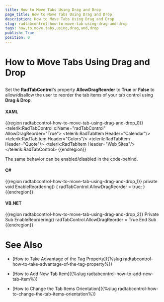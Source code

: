 ```yaml
---
title: How to Move Tabs Using Drag and Drop
page_title: How to Move Tabs Using Drag and Drop
description: How to Move Tabs Using Drag and Drop
slug: radtabcontrol-how-to-move-tab-using-drag-and-drop
tags: how,to,move,tabs,using,drag,and,drop
publish: True
position: 0
---
```


# How to Move Tabs Using Drag and Drop



## 

Set the __RadTabControl__'s property __AllowDragReorder__ to 
        __True__ or __False__ to allow/disallow the user to reorder the tab items of your tab 
        control using __Drag & Drop__.

#### __XAML__

{{region radtabcontrol-how-to-move-tab-using-drag-and-drop_0}}
	<telerik:RadTabControl x:Name="radTabControl" AllowDragReorder="True">
	    <telerik:RadTabItem Header="Calendar"/>
	    <telerik:RadTabItem Header="Colors"/>
	    <telerik:RadTabItem Header="Quote"/>
	    <telerik:RadTabItem Header="Web Sites"/>
	</telerik:RadTabControl>
	{{endregion}}



The same behavior can be enabled/disabled in the code-behind.

#### __C#__

{{region radtabcontrol-how-to-move-tab-using-drag-and-drop_1}}
	private void EnableReordering()
	{
	    radTabControl.AllowDragReorder = true;
	}
	{{endregion}}



#### __VB.NET__

{{region radtabcontrol-how-to-move-tab-using-drag-and-drop_2}}
		Private Sub EnableReordering()
			radTabControl.AllowDragReorder = True
		End Sub
	{{endregion}}



# See Also

 * [How to Take Advantage of the Tag Property]({%slug radtabcontrol-how-to-take-advantage-of-the-tag-property%})

 * [How to Add New Tab Item]({%slug radtabcontrol-how-to-add-new-tab-item%})

 * [How to Change the Tab Items Orientation]({%slug radtabcontrol-how-to-change-the-tab-items-orientation%})
